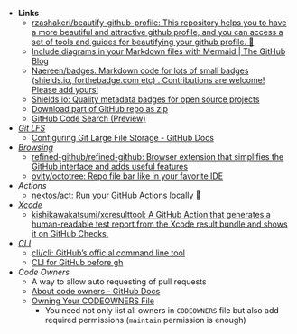 - **Links**
	- [rzashakeri/beautify-github-profile: This repository helps you to have a more beautiful and attractive github profile, and you can access a set of tools and guides for beautifying your github profile. 🚩](https://github.com/rzashakeri/beautify-github-profile)
	- [Include diagrams in your Markdown files with Mermaid | The GitHub Blog](https://leetcode.com/problems/lru-cache/description/)
	- [Naereen/badges: Markdown code for lots of small badges (shields.io, forthebadge.com etc) . Contributions are welcome! Please add yours!](https://github.com/Naereen/badges)
	- [Shields.io: Quality metadata badges for open source projects](https://shields.io/)
	- [Download part of GitHub repo as zip](http://kinolien.github.io/gitzip/)
	- [GitHub Code Search (Preview)](https://cs.github.com/)
- *[Git LFS](Git%20LFS.md)*
	- [Configuring Git Large File Storage - GitHub Docs](https://docs.github.com/en/repositories/working-with-files/managing-large-files/configuring-git-large-file-storage)
- *[Browsing](../../../Browsing.md)*
	- [refined-github/refined-github: Browser extension that simplifies the GitHub interface and adds useful features](https://github.com/refined-github/refined-github)
	- [ovity/octotree: Repo file bar like in your favorite IDE](https://github.com/ovity/octotree)
- *Actions*
	- [nektos/act: Run your GitHub Actions locally 🚀](https://github.com/nektos/act)
- *[Xcode](../../Apple%20Technologies/Apple%20Platform%20Specifics/Apple%20Developer%20Tools/Xcode.md)*
	- [kishikawakatsumi/xcresulttool: A GitHub Action that generates a human-readable test report from the Xcode result bundle and shows it on GitHub Checks.](https://github.com/kishikawakatsumi/xcresultto)
- *[CLI](../../Shell/CLI.md)*
	- [cli/cli: GitHub’s official command line tool](https://github.com/cli/cli)
	- [CLI for GitHub before gh](https://github.com/github/hub)
- *Code Owners*
	- A way to allow auto requesting of pull requests 
	- [About code owners - GitHub Docs](https://docs.github.com/en/repositories/managing-your-repositorys-settings-and-features/customizing-your-repository/about-code-owners#about-code-owners)
	- [Owning Your CODEOWNERS File](https://medium.com/expedia-group-tech/owning-your-codeowners-file-332e288c1d12)
		- You need not only list all owners in `CODEOWNERS` file but also add required permissions (`maintain` permission is enough)